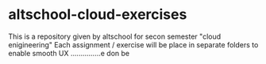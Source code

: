 # altschool-cloud-exercises
This is a repository given by altschool for secon semester "cloud enigineering"
Each assignment / exercise will be place in separate folders to enable smooth UX
...............e don be
